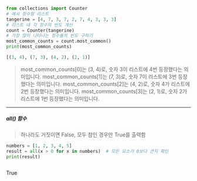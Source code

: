 ```python title:리스트에서_가장_많은_인자_찾기
from collections import Counter
# 예시 정수형 리스트
tangerine = [4, 7, 3, 7, 2, 7, 4, 3, 3, 3]
# 리스트 내 각 정수의 빈도 계산
count = Counter(tangerine)
# 가장 많이 나타나는 정수들의 빈도 구하기
most_common_counts = count.most_common()
print(most_common_counts)
```
```python title:출력결과
[(3, 4), (7, 3), (4, 2), (2, 1)]
```
> most_common_counts[0]는 (3, 4)로, 숫자 3이 리스트에 4번 등장했다는 의미입니다.
> most_common_counts[1]는 (7, 3)로, 숫자 7이 리스트에 3번 등장했다는 의미입니다.
> most_common_counts[2]는 (4, 2)로, 숫자 4가 리스트에 2번 등장했다는 의미입니다.
>  most_common_counts[3]는 (2, 1)로, 숫자 2가 리스트에 1번 등장했다는 의미입니다.

---
##### all() 함수
> 하나라도 거짓이면 False, 모두 참인 경우만 True를 출력함

```python
numbers = [1, 2, 3, 4, 5]
result = all(x > 0 for x in numbers)  # 모든 요소가 0보다 큰지 확인
print(result)
```
```
```
True